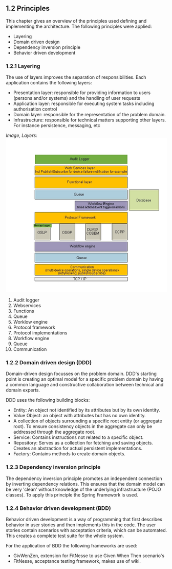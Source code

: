## 1.2 Principles

This chapter gives an overview of the principles used defining and implementing the architecture. The following principles were applied:

- Layering
- Domain driven design
- Dependency inversion principle
- Behavior driven development

### 1.2.1 Layering

The use of layers improves the separation of responsibilities. Each application contains the following layers:

- Presentation layer: responsible for providing information to users (persons and/or systems) and the handling of user requests
- Application layer: responsible for executing system tasks including authorisation control
- Domain layer: responsible for the representation of the problem domain.
- Infrastructure: responsible for technical matters supporting other layers. For instance persistence, messaging, etc

_Image, Layers:_
 ![alt text](./layers.png "Layers")

1. Audit logger
2. Webservices
3. Functions
4. Queue
5. Worklow engine
6. Protocol framework
7. Protocol implementations
8. Workflow engine
9. Queue
10. Communication

### 1.2.2 Domain driven design (DDD)

Domain-driven design focusses on the problem domain. DDD's starting point is creating an optimal model for a specific problem domain by having a common language and constructive collaboration between technical and domain experts.

DDD uses the following building blocks:

- Entity: An object not identified by its attributes but by its own identity.
- Value Object: an object with attributes but has no own identity.
- A collection of objects surrounding a specific root entity (or aggregate root). To ensure consistency objects in the aggregate can only be addressed through the aggregate root.
- Service: Contains instructions not related to a specific object. 
- Repository: Serves as a  collection for fetching and saving objects. Creates an abstraction for actual persistent implementations.
- Factory: Contains methods to create domain objects.

### 1.2.3 Dependency inversion principle

The dependency inversion principle promotes an independent connection by inverting dependency relations. This ensures that the domain model can be very 'clean' without knowledge of the underlying infrastructure (POJO classes). To apply this principle the Spring Framework is used.

### 1.2.4 Behavior driven development (BDD)

Behavior driven development is a way of programming that first describes behavior in user stories and then implements this in the code. The user stories contain scenarios with acceptation criteria, which can be automated. This creates a complete test suite for the whole system.

For the application of BDD the following frameworks are used:

- GivWenZen, extension for FitNesse to use Given When Then scenario's
- FitNesse, acceptance testing framework, makes use of wiki.
